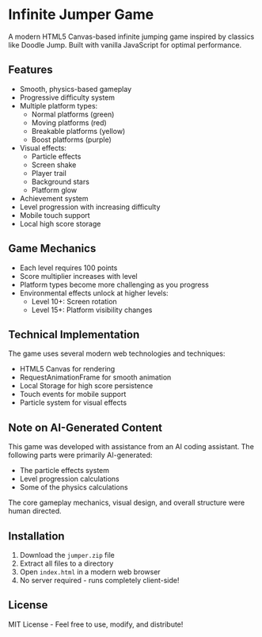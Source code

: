 # Infinite Jumper Game

A modern HTML5 Canvas-based infinite jumping game inspired by classics like Doodle Jump. Built with vanilla JavaScript for optimal performance.

## Features

- Smooth, physics-based gameplay
- Progressive difficulty system
- Multiple platform types:
  - Normal platforms (green)
  - Moving platforms (red)
  - Breakable platforms (yellow)
  - Boost platforms (purple)
- Visual effects:
  - Particle effects
  - Screen shake
  - Player trail
  - Background stars
  - Platform glow
- Achievement system
- Level progression with increasing difficulty
- Mobile touch support
- Local high score storage


## Game Mechanics

- Each level requires 100 points
- Score multiplier increases with level
- Platform types become more challenging as you progress
- Environmental effects unlock at higher levels:
  - Level 10+: Screen rotation
  - Level 15+: Platform visibility changes

## Technical Implementation

The game uses several modern web technologies and techniques:
- HTML5 Canvas for rendering
- RequestAnimationFrame for smooth animation
- Local Storage for high score persistence
- Touch events for mobile support
- Particle system for visual effects

## Note on AI-Generated Content

This game was developed with assistance from an AI coding assistant. The following parts were primarily AI-generated:
- The particle effects system
- Level progression calculations
- Some of the physics calculations

The core gameplay mechanics, visual design, and overall structure were human directed.

## Installation

1. Download the `jumper.zip` file
2. Extract all files to a directory
3. Open `index.html` in a modern web browser
4. No server required - runs completely client-side!


## License

MIT License - Feel free to use, modify, and distribute! 